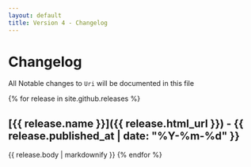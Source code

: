 ```yaml
---
layout: default
title: Version 4 - Changelog
---
```


# Changelog

All Notable changes to `Uri` will be documented in this file

{% for release in site.github.releases %}
## [{{ release.name }}]({{ release.html_url }}) - {{ release.published_at | date: "%Y-%m-%d" }}
{{ release.body | markdownify }}
{% endfor %}